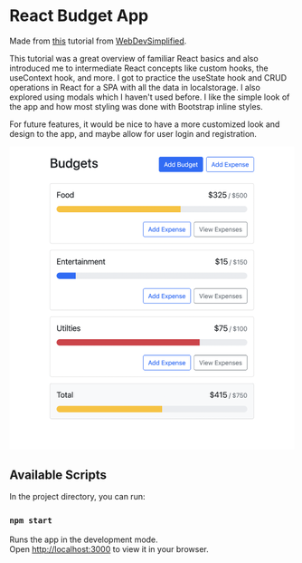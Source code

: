 # React Budget App

Made from [this](https://www.youtube.com/watch?v=yz8x71BiGXg) tutorial from [WebDevSimplified](https://www.youtube.com/channel/UCFbNIlppjAuEX4znoulh0Cw).

This tutorial was a great overview of familiar React basics and also introduced me to intermediate React concepts like custom hooks, the useContext hook, and more. I got to practice the useState hook and CRUD operations in React for a SPA with all the data in localstorage. I also explored using modals which I haven't used before. I like the simple look of the app and how most styling was done with Bootstrap inline styles. 

For future features, it would be nice to have a more customized look and design to the app, and maybe allow for user login and registration.

![screenshot](https://github.com/katy-arushi/react-budget-app/blob/main/public/screenshots/budget.png?raw=true)
## Available Scripts

In the project directory, you can run:

### `npm start`

Runs the app in the development mode.\
Open [http://localhost:3000](http://localhost:3000) to view it in your browser.